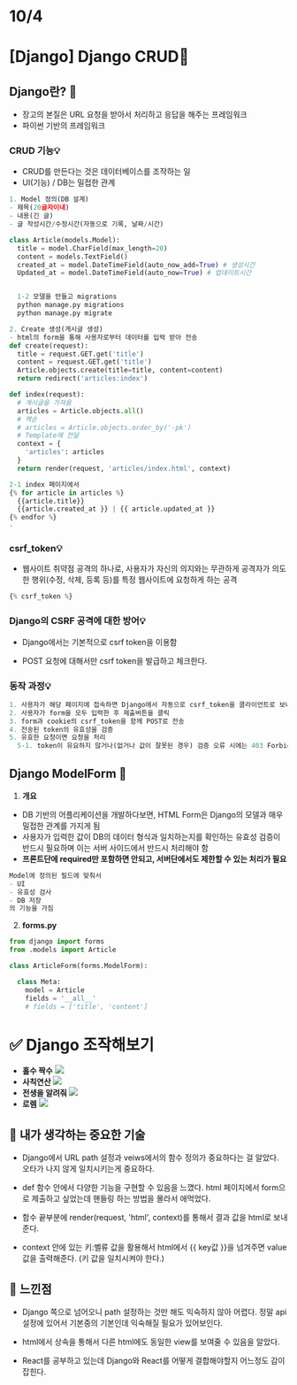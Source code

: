 # 10/4

# [Django] Django CRUD📝

## **Django란?** 💭

- 장고의 본질은 URL 요청을 받아서 처리하고 응답을 해주는 프레임워크
- 파이썬 기반의 프레임워크

### CRUD 기능💡

- CRUD를 만든다는 것은 데이터베이스를 조작하는 일
- UI(기능) / DB는 밀접한 관계

```py
1. Model 정의(DB 설계)
- 제목(20글자이내)
- 내용(긴 글)
- 글 작성시간/수정시간(자동으로 기록, 날짜/시간)

class Article(models.Model):
  title = model.CharField(max_length=20)
  content = models.TextField()
  created_at = model.DateTimeField(auto_now_add=True) # 생성시간
  Updated_at = model.DateTimeField(auto_now=True) # 업데이트시간


  1-2 모델을 만들고 migrations
  python manage.py migrations
  python manage.py migrate

2. Create 생성(게시글 생성)
- html의 form을 통해 사용자로부터 데이터를 입력 받아 전송
def create(request):
  title = request.GET.get('title')
  content = request.GET.get('title')
  Article.objects.create(title=title, content=content)
  return redirect('articles:index')

def index(request):
  # 게시글을 가져옴
  articles = Article.objects.all()
  # 역순
  # articles = Article.objects.order_by('-pk')
  # Template에 전달
  context = {
    'articles': articles
  }
  return render(request, 'articles/index.html', context)

2-1 index 페이지에서
{% for article in articles %}
  {{article.title}}
  {{article.created_at }} | {{ article.updated_at }}
{% endfor %}
-
```

### csrf_token💡

- 웹사이트 취약점 공격의 하나로, 사용자가 자신의 의지와는 무관하게 공격자가 의도한 행위(수정, 삭제, 등록 등)를 특정 웹사이트에 요청하게 하는 공격

```py
{% csrf_token %}
```

### Django의 CSRF 공격에 대한 방어💡

- Django에서는 기본적으로 csrf token을 이용함

- POST 요청에 대해서만 csrf token을 발급하고 체크한다.

### 동작 과정💡

```py
1. 사용자가 해당 페이지에 접속하면 Django에서 자동으로 csrf_token을 클라이언트로 보내어 cookie에 저장
2. 사용자가 form을 모두 입력한 후 제출버튼을 클릭
3. form과 cookie의 csrf_token을 함께 POST로 전송
4. 전송된 token의 유효성을 검증
5. 유효한 요청이면 요청을 처리
  5-1. token이 유요하지 않거나(없거나 값이 잘못된 경우) 검증 오류 시에는 403 Forbidden Response반환
```

## **Django ModelForm** 💭

1. **개요**

- DB 기반의 어플리케이션을 개발하다보면, HTML Form은 Django의 모델과 매우 밀접한 관계를 가지게 됨
- 사용자가 입력한 값이 DB의 데이터 형식과 일치하는지를 확인하는 유효성 검증이 반드시 필요하며 이는 서버 사이드에서 반드시 처리해야 함
- **프론트단에 required만 포함하면 안되고, 서버단에서도 제한할 수 있는 처리가 필요**

```py
Model에 정의된 필드에 맞춰서
- UI
- 유효성 검사
- DB 저장
의 기능을 가짐
```

2. **forms.py**

```py
from django import forms
from .models import Article

class ArticleForm(forms.ModelForm):

  class Meta:
    model = Article
    fields = '__all__'
    # fields = ['title', 'content']
```

# ✅ Django 조작해보기

- **홀수 짝수**
  ![](./2022-09-26%20%EC%82%AC%EC%B9%99%EC%97%B0%EC%82%B0.gif)
- **사칙연산**
  ![](./2022-09-26%20%EC%82%AC%EC%B9%99%EC%97%B0%EC%82%B0.gif)
- **전생을 알려줘**
  ![](./2022-09-26%20%EC%A0%84%EC%83%9D%EC%9D%84%20%EC%95%8C%EB%A0%A4%EC%A4%98.gif)
- **로렘**
  ![](./2022-09-26%20%EB%A1%9C%EB%A0%98.gif)

## 🔎 내가 생각하는 중요한 기술

- Django에서 URL path 설정과 veiws에서의 함수 정의가 중요하다는 걸 알았다. 오타가 나지 않게 일치시키는게 중요하다.

- def 함수 안에서 다양한 기능을 구현할 수 있음을 느꼈다. html 페이지에서 form으로 제출하고 싶었는데 핸들링 하는 방법을 몰라서 애먹었다.

- 함수 끝부분에 render(request, 'html', context)를 통해서 결과 값을 html로 보내준다.

- context 안에 있는 키:벨류 값을 활용해서 html에서 {{ key값 }}을 넘겨주면 value값을 출력해준다. (키 값을 일치시켜야 한다.)

## 💎 느낀점

- Django 쪽으로 넘어오니 path 설정하는 것만 해도 익숙하지 않아 어렵다. 정말 api설정에 있어서 기본중의 기본인데 익숙해질 필요가 있어보인다.

- html에서 상속을 통해서 다른 html에도 동일한 view를 보여줄 수 있음을 알았다.

- React를 공부하고 있는데 Django와 React를 어떻게 결합해야할지 어느정도 감이 잡힌다.
